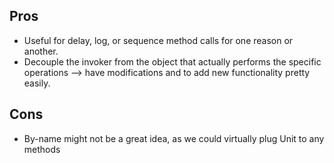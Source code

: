 ## Pros
- Useful for delay, log, or sequence method calls for one reason or another. 
- Decouple the invoker from the object that actually performs the specific operations --> have modifications and to add new functionality pretty easily.

## Cons
- By-name might not be a great idea, as we could virtually plug Unit to any methods